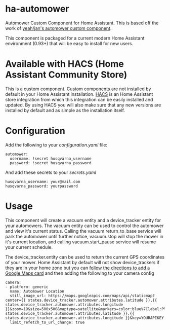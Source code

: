 # ha-automower
Automower Custom Component for Home Assistant. This is based off the work of [yeah/jan's automower custom component](
https://github.com/yeah/home-assistant).

This component is packaged for a current modern Home Assistant environment (0.93+) that will be easy to install for new users. 


# Available with HACS (Home Assistant Community Store)
This is a custom component. Custom components are not installed by default in your Home Assistant installation. [HACS](https://github.com/custom-components/hacs) is an Home Assistant store integration from which this integration can be easily installed and updated. By using HACS you will also make sure that any new versions are installed by default and as simple as the installation itself.

# Configuration
Add the following to your *configuration.yaml* file:

    automower:
      username: !secret husqvarna_username
      password: !secret husqvarna_password

And add these secrets to your *secrets.yaml*

    husqvarna_username: your@mail.com
    husqvarna_password: yourpassword


# Usage
This component will create a vacuum entity and a device_tracker entity for your automowers. The vacuum entity can be used to control the automower and view it's current status. Calling the vacuum.return_to_base service will park the automower until further notice, vacuum.stop will stop the mower in it's current location, and calling vacuum.start_pause service will resume your current schedule. 

The device_tracker.entity can be used to return the current GPS coordinates of your mower. Home Assistant by default will not show device_trackers if they are in your home zone but you can [follow the directions to add a Google Maps card](https://www.home-assistant.io/cookbook/google_maps_card/) and then adding the following to your camera config

    camera:
    - platform: generic
      name: Automower Location
      still_image_url: https://maps.googleapis.com/maps/api/staticmap?center={{ states.device_tracker.automower.attributes.latitude }},{{ states.device_tracker.automower.attributes.longitude }}&zoom=19&size=500x500&maptype=satellite&markers=color:blue%7Clabel:P%7C{{ states.device_tracker.automower.attributes.latitude }},{{ states.device_tracker.automower.attributes.longitude }}&key=YOURAPIKEY
      limit_refetch_to_url_change: true
